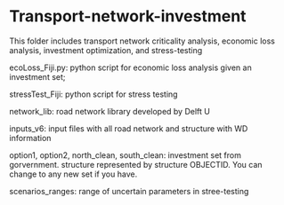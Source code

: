 # Transport-network-investment
This folder includes transport network criticality analysis, economic loss analysis, investment optimization, and stress-testing

ecoLoss_Fiji.py: python script for economic loss analysis given an investment set;

stressTest_Fiji: python script for stress testing

network_lib: road network library developed by Delft U

inputs_v6: input files with all road network and structure with WD information

option1, option2, north_clean, south_clean: investment set from gorvernment. structure represented by structure OBJECTID. You can change to any new set if you have.

scenarios_ranges: range of uncertain parameters in stree-testing
